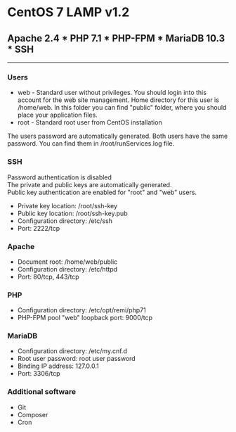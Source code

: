 # CentOS 7 LAMP v1.2
## Apache 2.4 * PHP 7.1 * PHP-FPM * MariaDB 10.3 * SSH
---
### Users
* web - Standard user without privileges. You should login into this account for the web site management. Home directory for this user is /home/web. In this folder you can find "public" folder, where you should place your application files.
* root - Standard root user from CentOS installation

The users password are automatically generated. Both users have the same password. You can find them in /root/runServices.log file.

### SSH
Password authentication is disabled\
The private and public keys are automatically generated.\
Public key authentication are enabled for "root" and "web" users.
* Private key location: /root/ssh-key
* Public key location: /root/ssh-key.pub
* Configuration directory: /etc/ssh
* Port: 2222/tcp

### Apache
* Document root: /home/web/public
* Configuration directory: /etc/httpd
* Port: 80/tcp, 443/tcp

### PHP
* Configuration directory: /etc/opt/remi/php71
* PHP-FPM pool "web" loopback port: 9000/tcp

### MariaDB
* Configuration directory: /etc/my.cnf.d
* Root user password: root user password
* Binding IP address: 127.0.0.1
* Port: 3306/tcp

### Additional software
* Git
* Composer
* Cron